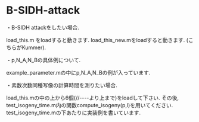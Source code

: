 # B-SIDH-attack

・B-SIDH attackをしたい場合.

load_this.m をloadすると動きます. 
load_this_new.mをloadすると動きます. (こちらがKummer).


・p,N_A,N_Bの具体例について.

example_parameter.mの中にp,N_A,N_Bの例が入っています.


・素数次数同種写像の計算時間を測りたい場合.

load_this.mの中の上から6個(//----より上まで)をloadして下さい. その後, test_isogeny_time.m内の関数compute_isogeny(p,l)を用いてください. test_isogeny_time.mの下あたりに実装例を書いています.
